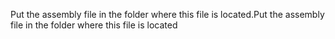 ﻿Put the assembly file in the folder where this file is located.Put the assembly file in the folder where this file is located